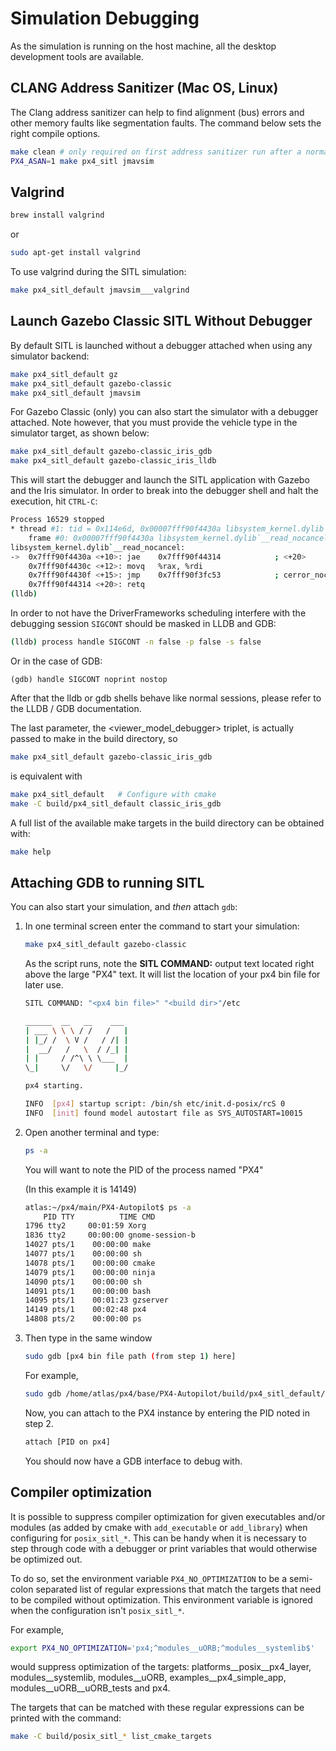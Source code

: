 # Simulation Debugging

As the simulation is running on the host machine, all the desktop development tools are available.

## CLANG Address Sanitizer (Mac OS, Linux)

The Clang address sanitizer can help to find alignment (bus) errors and other memory faults like segmentation faults. The command below sets the right compile options.

```sh
make clean # only required on first address sanitizer run after a normal build
PX4_ASAN=1 make px4_sitl jmavsim
```

## Valgrind

```sh
brew install valgrind
```

or

```sh
sudo apt-get install valgrind
```

To use valgrind during the SITL simulation:

```sh
make px4_sitl_default jmavsim___valgrind
```

## Launch Gazebo Classic SITL Without Debugger

By default SITL is launched without a debugger attached when using any simulator backend:

```sh
make px4_sitl_default gz
make px4_sitl_default gazebo-classic
make px4_sitl_default jmavsim
```

For Gazebo Classic (only) you can also start the simulator with a debugger attached. Note however, that you must provide the vehicle type in the simulator target, as shown below:

```bash
make px4_sitl_default gazebo-classic_iris_gdb
make px4_sitl_default gazebo-classic_iris_lldb
```

This will start the debugger and launch the SITL application with Gazebo and the Iris simulator. In order to break into the debugger shell and halt the execution, hit `CTRL-C`:

```sh
Process 16529 stopped
* thread #1: tid = 0x114e6d, 0x00007fff90f4430a libsystem_kernel.dylib`__read_nocancel + 10, name = 'px4', queue = 'com.apple.main-thread', stop reason = signal SIGSTOP
    frame #0: 0x00007fff90f4430a libsystem_kernel.dylib`__read_nocancel + 10
libsystem_kernel.dylib`__read_nocancel:
->  0x7fff90f4430a <+10>: jae    0x7fff90f44314            ; <+20>
    0x7fff90f4430c <+12>: movq   %rax, %rdi
    0x7fff90f4430f <+15>: jmp    0x7fff90f3fc53            ; cerror_nocancel
    0x7fff90f44314 <+20>: retq
(lldb) 
```

In order to not have the DriverFrameworks scheduling interfere with the debugging session `SIGCONT` should be masked in LLDB and GDB:

```bash
(lldb) process handle SIGCONT -n false -p false -s false
```

Or in the case of GDB:

```
(gdb) handle SIGCONT noprint nostop
```

After that the lldb or gdb shells behave like normal sessions, please refer to the LLDB / GDB documentation.

The last parameter, the &lt;viewer\_model\_debugger&gt; triplet, is actually passed to make in the build directory, so

```sh
make px4_sitl_default gazebo-classic_iris_gdb
```

is equivalent with

```sh
make px4_sitl_default   # Configure with cmake
make -C build/px4_sitl_default classic_iris_gdb
```

A full list of the available make targets in the build directory can be obtained with:

```sh
make help
```

## Attaching GDB to running SITL

You can also start your simulation, and _then_ attach `gdb`:

1. In one terminal screen enter the command to start your simulation:

    ```bash
    make px4_sitl_default gazebo-classic
    ```

    As the script runs, note the **SITL COMMAND:** output text located right above the large "PX4" text. It will list the location of your px4 bin file for later use.

    ```bash
    SITL COMMAND: "<px4 bin file>" "<build dir>"/etc

    ______  __   __    ___ 
    | ___ \ \ \ / /   /   |
    | |_/ /  \ V /   / /| |
    |  __/   /   \  / /_| |
    | |     / /^\ \ \___  |
    \_|     \/   \/     |_/

    px4 starting.

    INFO  [px4] startup script: /bin/sh etc/init.d-posix/rcS 0
    INFO  [init] found model autostart file as SYS_AUTOSTART=10015
    ```
2. Open another terminal and type:

    ```bash
    ps -a
    ```

    You will want to note the PID of the process named "PX4"

    (In this example it is 14149)

    ```bash
    atlas:~/px4/main/PX4-Autopilot$ ps -a
        PID TTY          TIME CMD
    1796 tty2     00:01:59 Xorg
    1836 tty2     00:00:00 gnome-session-b
    14027 pts/1    00:00:00 make
    14077 pts/1    00:00:00 sh
    14078 pts/1    00:00:00 cmake
    14079 pts/1    00:00:00 ninja
    14090 pts/1    00:00:00 sh
    14091 pts/1    00:00:00 bash
    14095 pts/1    00:01:23 gzserver
    14149 pts/1    00:02:48 px4
    14808 pts/2    00:00:00 ps
    ```
3. Then type in the same window

   ```bash
   sudo gdb [px4 bin file path (from step 1) here]
   ```

   For example,

   ```bash
   sudo gdb /home/atlas/px4/base/PX4-Autopilot/build/px4_sitl_default/bin/px4
   ```

   Now, you can attach to the PX4 instance by entering the PID noted in step 2.

   ```bash
   attach [PID on px4]
   ```

   You should now have a GDB interface to debug with.

## Compiler optimization

It is possible to suppress compiler optimization for given executables and/or modules (as added by cmake with `add_executable` or `add_library`) when configuring for `posix_sitl_*`. This can be handy when it is necessary to step through code with a debugger or print variables that would otherwise be optimized out.

To do so, set the environment variable `PX4_NO_OPTIMIZATION` to be a semi-colon separated list of regular expressions that match the targets that need to be compiled without optimization. This environment variable is ignored when the configuration isn't `posix_sitl_*`.

For example,

```sh
export PX4_NO_OPTIMIZATION='px4;^modules__uORB;^modules__systemlib$'
```

would suppress optimization of the targets: platforms\_\_posix\_\_px4\_layer, modules\_\_systemlib, modules\_\_uORB, examples\_\_px4\_simple\_app, modules\_\_uORB\_\_uORB\_tests and px4.

The targets that can be matched with these regular expressions can be printed with the command:

```sh
make -C build/posix_sitl_* list_cmake_targets
```
